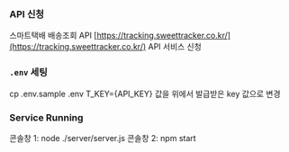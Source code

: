 ### API 신청
스마트택배 배송조회 API [https://tracking.sweettracker.co.kr/](https://tracking.sweettracker.co.kr/)
API 서비스 신청

### `.env` 세팅
cp .env.sample .env
T_KEY={API_KEY} 값을 위에서 발급받은 key 값으로 변경

### Service Running
콘솔창 1: node ./server/server.js
콘솔창 2: npm start